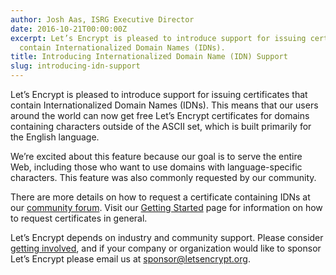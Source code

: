 ```yaml
---
author: Josh Aas, ISRG Executive Director
date: 2016-10-21T00:00:00Z
excerpt: Let’s Encrypt is pleased to introduce support for issuing certificates that
  contain Internationalized Domain Names (IDNs).
title: Introducing Internationalized Domain Name (IDN) Support
slug: introducing-idn-support
---
```


Let’s Encrypt is pleased to introduce support for issuing certificates that contain Internationalized Domain Names (IDNs). This means that our users around the world can now get free Let’s Encrypt certificates for domains containing characters outside of the ASCII set, which is built primarily for the English language.

We’re excited about this feature because our goal is to serve the entire Web, including those who want to use domains with language-specific characters. This feature was also commonly requested by our community.

There are more details on how to request a certificate containing IDNs at our [community forum](https://community.letsencrypt.org/t/idn-support-enabled/21469). Visit our [Getting Started](/getting-started/) page for information on how to request certificates in general.

Let’s Encrypt depends on industry and community support. Please consider [getting involved](/getinvolved/), and if your company or organization would like to sponsor Let’s Encrypt please email us at [sponsor@letsencrypt.org](mailto:sponsor@letsencrypt.org).
